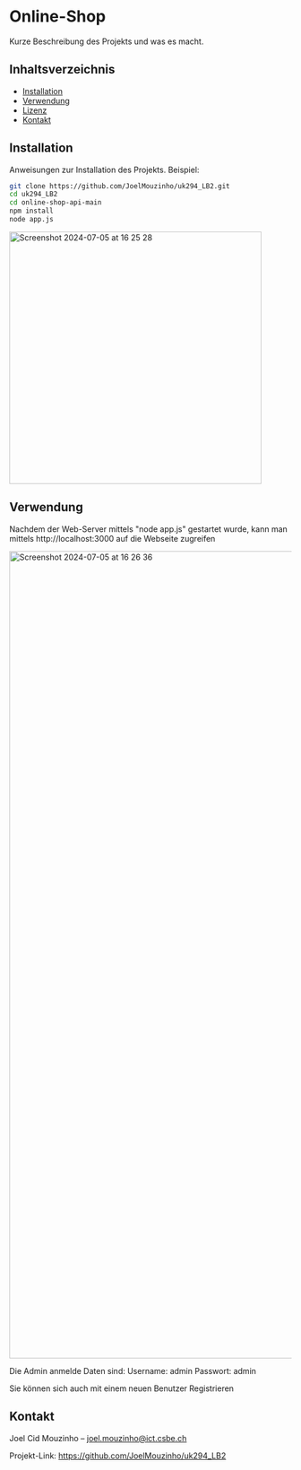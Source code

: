 # Online-Shop

Kurze Beschreibung des Projekts und was es macht.

## Inhaltsverzeichnis

- [Installation](#installation)
- [Verwendung](#verwendung)
- [Lizenz](#lizenz)
- [Kontakt](#kontakt)

## Installation

Anweisungen zur Installation des Projekts. Beispiel:

```bash
git clone https://github.com/JoelMouzinho/uk294_LB2.git
cd uk294_LB2
cd online-shop-api-main
npm install
node app.js
```
<img width="450" alt="Screenshot 2024-07-05 at 16 25 28" src="https://github.com/JoelMouzinho/uk294_LB2/assets/172015388/b48644c6-1062-453c-86b7-e2c1966771e2">

## Verwendung

Nachdem der Web-Server mittels "node app.js" gestartet wurde, kann man mittels http://localhost:3000 auf die Webseite zugreifen

<img width="1440" alt="Screenshot 2024-07-05 at 16 26 36" src="https://github.com/JoelMouzinho/uk294_LB2/assets/172015388/05038198-ab92-4784-be94-41f2108fd6b2">

Die Admin anmelde Daten sind:
Username: admin
Passwort: admin

Sie können sich auch mit einem neuen Benutzer Registrieren

## Kontakt

Joel Cid Mouzinho – joel.mouzinho@ict.csbe.ch

Projekt-Link: https://github.com/JoelMouzinho/uk294_LB2
